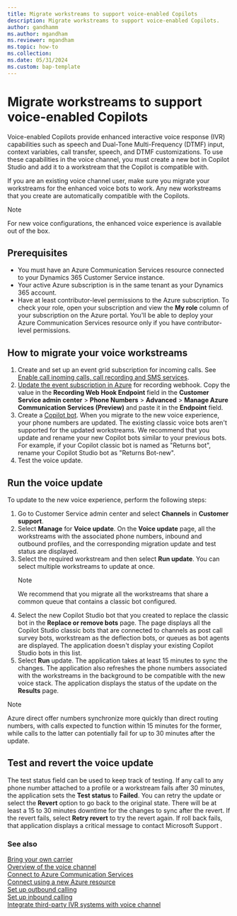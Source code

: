 ```yaml
---
title: Migrate workstreams to support voice-enabled Copilots
description: Migrate workstreams to support voice-enabled Copilots.
author: gandhamm
ms.author: mgandham
ms.reviewer: mgandham
ms.topic: how-to 
ms.collection: 
ms.date: 05/31/2024
ms.custom: bap-template
---
```


# Migrate workstreams to support voice-enabled Copilots

Voice-enabled Copilots provide enhanced interactive voice response (IVR) capabilities such as speech and Dual-Tone Multi-Frequency (DTMF) input, context variables, call transfer, speech, and DTMF customizations. To use these capabilities in the voice channel, you must create a new bot in Copilot Studio and add it to a workstream that the Copilot is compatible with. 

If you are an existing voice channel user, make sure you migrate your workstreams for the enhanced voice bots to work. Any new workstreams that you create are automatically compatible with the Copilots.

   > [!NOTE]
   > For new voice configurations, the enhanced voice experience is available out of the box.

## Prerequisites

- You must have an Azure Communication Services resource connected to your Dynamics 365 Customer Service instance.
- Your active Azure subscription is in the same tenant as your Dynamics 365 account.
- Have at least contributor-level permissions to the Azure subscription. To check your role, open your subscription and view the **My role** column of your subscription on the Azure portal. You'll be able to deploy your Azure Communication Services resource only if you have contributor-level permissions.

## How to migrate your voice workstreams

1. Create and set up an event grid subscription for incoming calls. See [Enable call inoming calls, call recording and SMS services](voice-channel-connect-existing-resource.md#enable-incoming-calls-call-recording-and-sms-services).
1. [Update the event subscription in Azure](/azure/communication-services/quickstarts/events/subscribe-to-events?pivots=platform-azp#update-event-subscription) for recording webhook. Copy the value in the **Recording Web Hook Endpoint** field in the **Customer Service admin center** > **Phone Numbers** > **Advanced** > **Manage Azure Communication Services (Preview)** and paste it in the **Endpoint** field.
1. Create a [Copilot bot](/microsoft-copilot-studio/voice-get-started). When you migrate to the new voice experience, your phone numbers are updated. The existing classic voice bots aren't supported for the updated workstreams. We recommend that you update and rename your new Copilot bots similar to your previous bots. For example, if your Copilot classic bot is named as "Returns bot", rename your Copilot Studio bot as "Returns Bot-new".
1. Test the voice update.

## Run the voice update

To update to the new voice experience, perform the following steps:

1. Go to Customer Service admin center and select **Channels** in **Customer support**.
1. Select **Manage** for **Voice update**. On the **Voice update** page, all the workstreams with the associated phone numbers, inbound and outbound profiles, and the corresponding migration update and test status are displayed.
1. Select the required workstream and then select **Run update**. You can select multiple workstreams to update at once.
    > [!NOTE]
    > We recommend that you migrate all the workstreams that share a common queue that contains a classic bot configured.
1. Select the new Copilot Studio bot that you created to replace the classic bot in the **Replace or remove bots** page. The page displays all the Copilot Studio classic bots that are connected to channels as post call survey bots, workstream as the deflection bots, or queues as bot agents are displayed. The application doesn't display your existing Copilot Studio bots in this list.
1. Select **Run** update. The application takes at least 15 minutes to sync the changes. The application also refreshes the phone numbers associated with the workstreams in the background to be compatible with the new voice stack. The application displays the status of the update on the **Results** page.

> [!NOTE]
> Azure direct offer numbers synchronize more quickly than direct routing numbers, with calls expected to function within 15 minutes for the former, while calls to the latter can potentially fail for up to 30 minutes after the update.

## Test and revert the voice update

The test status field can be used to keep track of testing. If any call to any phone number attached to a profile or a workstream fails after 30 minutes, the application sets the **Test status** to **Failed**. You can retry the update or select the **Revert** option to go back to the original state. There will be at least a 15 to 30 minutes downtime for the changes to sync after the revert. If the revert fails, select **Retry revert**  to try the revert again.
If roll back fails, that application displays a critical message to contact Microsoft Support .

### See also

[Bring your own carrier](voice-channel-bring-your-own-number.md)  
[Overview of the voice channel](voice-channel.md)  
[Connect to Azure Communication Services](voice-channel-acs-resource.md)  
[Connect using a new Azure resource](voice-channel-connect-new-resource.md)  
[Set up outbound calling](voice-channel-outbound-calling.md)  
[Set up inbound calling](../voice-channel-route-queues.md)  
[Integrate third-party IVR systems with voice channel](voice-channel-contextual-transfer-external-ivr.md)  
